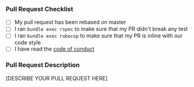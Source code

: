 <!--
Thank you for contributing to u3d!
Before you post your pull request, please make sure that you checked the boxes! (put an x in the [ ] without spaces)
If possible, try to name your pull request by prefixing it with <SUBJECT>. For instance, if you're modifying the downloading, you could prefix it with u3d/download:
-->

### Pull Request Checklist

- [ ] My pull request has been rebased on master
- [ ] I ran `bundle exec rspec` to make sure that my PR didn't break any test
- [ ] I ran `bundle exec rubocop` to make sure that my PR is inline with our code style
- [ ] I have read the [code of conduct](https://github.com/DragonBox/u3d/blob/master/CODE_OF_CONDUCT.md)

### Pull Request Description

<!-- If this pull request is related to a specific issue, please specify here "Fixes #ISSUE_NO" -->
<!-- Please describe your pull request with as much precision as possible. Write here why you think this change is required, what problem it solves, how it solves it...  -->
<!-- Please describe to what extent you tested your modifications -->

[DESCRIBE YOUR PULL REQUEST HERE]